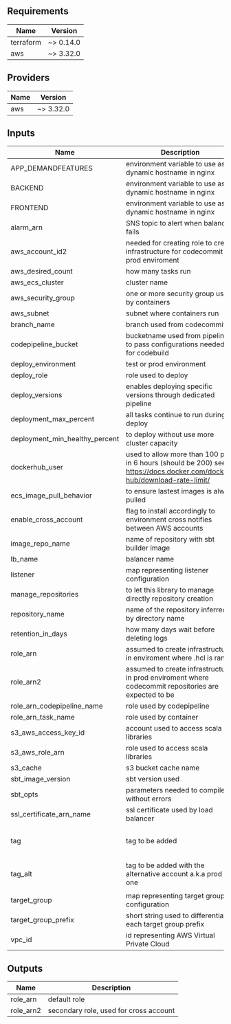 ## Requirements

| Name | Version |
|------|---------|
| terraform | ~> 0.14.0 |
| aws | ~> 3.32.0 |

## Providers

| Name | Version |
|------|---------|
| aws | ~> 3.32.0 |

## Inputs

| Name | Description | Type | Default | Required |
|------|-------------|------|---------|:--------:|
| APP\_DEMANDFEATURES | environment variable to use as dynamic hostname in nginx | `string` | `""` | no |
| BACKEND | environment variable to use as dynamic hostname in nginx | `string` | `""` | no |
| FRONTEND | environment variable to use as dynamic hostname in nginx | `string` | `""` | no |
| alarm\_arn | SNS topic to alert when balancer fails | `string` | n/a | yes |
| aws\_account\_id2 | needed for creating role to create infrastructure for codecommit in prod enviroment | `string` | `"092467779203"` | no |
| aws\_desired\_count | how many tasks run | `number` | `1` | no |
| aws\_ecs\_cluster | cluster name | `string` | n/a | yes |
| aws\_security\_group | one or more security group used by containers | `string` | n/a | yes |
| aws\_subnet | subnet where containers run | `string` | n/a | yes |
| branch\_name | branch used from codecommit | `string` | n/a | yes |
| codepipeline\_bucket | bucketname used from pipeline to pass configurations needed for codebuild | `string` | n/a | yes |
| deploy\_environment | test or prod environment | `string` | n/a | yes |
| deploy\_role | role used to deploy | `string` | `"dpl-admin-role"` | no |
| deploy\_versions | enables deploying specific versions through dedicated pipeline | `string` | `true` | no |
| deployment\_max\_percent | all tasks continue to run during deploy | `number` | `100` | no |
| deployment\_min\_healthy\_percent | to deploy without use more cluster capacity | `number` | `0` | no |
| dockerhub\_user | used to allow more than 100 pull in 6 hours (should be 200) see https://docs.docker.com/docker-hub/download-rate-limit/ | `string` | n/a | yes |
| ecs\_image\_pull\_behavior | to ensure lastest images is alway pulled | `string` | `"always"` | no |
| enable\_cross\_account | flag to install accordingly to environment cross notifies between AWS accounts | `string` | n/a | yes |
| image\_repo\_name | name of repository with sbt builder image | `string` | `"fdh-sbt"` | no |
| lb\_name | balancer name | `string` | n/a | yes |
| listener | map representing listener configuration | `map(any)` | n/a | yes |
| manage\_repositories | to let this library to manage directly repository creation | `string` | `"true"` | no |
| repository\_name | name of the repository inferred by directory name | `string` | n/a | yes |
| retention\_in\_days | how many days wait before deleting logs | `number` | `30` | no |
| role\_arn | assumed to create infrastructure in enviroment where .hcl is ran | `string` | n/a | yes |
| role\_arn2 | assumed to create infrastructure in prod enviroment where codecommit repositories are expected to be | `string` | `"arn:aws:iam::092467779203:role/dpl-admin-role"` | no |
| role\_arn\_codepipeline\_name | role used by codepipeline | `string` | n/a | yes |
| role\_arn\_task\_name | role used by container | `string` | `"dpl-task-role"` | no |
| s3\_aws\_access\_key\_id | account used to access scala libraries | `string` | `"AKIAQRJF3PUJGXL5OJLD"` | no |
| s3\_aws\_role\_arn | role used to access scala libraries | `string` | `"arn:aws:iam::092467779203:role/FDH-Repository-Role"` | no |
| s3\_cache | s3 bucket cache name | `string` | n/a | yes |
| sbt\_image\_version | sbt version used | `string` | `"0.1"` | no |
| sbt\_opts | parameters needed to compile without errors | `string` | `"-XX:+CMSClassUnloadingEnabled -Xmx2G -Xss8M"` | no |
| ssl\_certificate\_arn\_name | ssl certificate used by load balancer | `string` | n/a | yes |
| tag | tag to be added | `map(any)` | <pre>{<br>  "Project": "FactoryDataHub"<br>}</pre> | no |
| tag\_alt | tag to be added with the alternative account a.k.a prod one | `map(any)` | <pre>{<br>  "Project": "FactoryDataHub"<br>}</pre> | no |
| target\_group | map representing target group configuration | `map(any)` | n/a | yes |
| target\_group\_prefix | short string used to differentiate each target group prefix | `string` | n/a | yes |
| vpc\_id | id representing AWS Virtual Private Cloud | `string` | n/a | yes |

## Outputs

| Name | Description |
|------|-------------|
| role\_arn | default role |
| role\_arn2 | secondary role, used for cross account |
